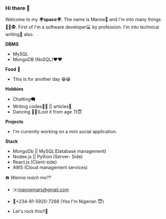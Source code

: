 ### Hi there 👋

<!--
**Yokomon/Yokomon** is a ✨ _special_ ✨ repository because its `README.md` (this file) appears on your GitHub profile.

Here are some ideas to get you started:

- 🔭 I’m currently working on ...
- 🌱 I’m currently learning ...
- 👯 I’m looking to collaborate on ...
- 🤔 I’m looking for help with ...
- 💬 Ask me about ...
- 📫 How to reach me: ...
- 😄 Pronouns: ...
- ⚡ Fun fact: ...
-->
Welcome to my 🌍**space**🌍. The name is Marow👑 and I'm into many things👨‍💻🕵️.
First of I'm a software developer💻 by profession.
I'm into technical writing📖 also.

**DBMS**
- MySQL
- MongoDB (NoSQL)♥️♥️

**Food** 🍕
- This is for another day 😁😁

**Hobbies**
- Chatting🗨️
- Writing codes👨‍💻 || articles📖
- Dancing 🕺💃(Lost it from age 7)😇

**Projects**
- I'm currently working on a mini social application.

**Stack**
- MongoDb || MySQL(Database management)
- Nodee.js || Python (Server- Side)
- React.js (Client-side)
- AWS (Cloud management services)

☎️ _Wanna reach me??_
- ✉️marowmars@gmail.com
- 📱+234-81-5920-7268 (Yes I'm Nigerian 😇)

- Let's rock this!!💪

